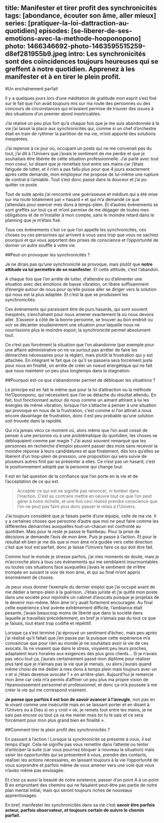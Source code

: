 title: Manifester et tirer profit des synchronicités
tags: [abondance, écouter son âme, aller mieux]
series: [pratiquer-la-loi-dattraction-au-quotidien]
episodes: [se-liberer-de-ses-emotions-avec-la-methode-hooponopono]
photo: 1466346692-photo-1463595515259-d8ef281955b9.jpeg
intro: Les synchronicités sont des coïncidences toujours heureuses qui se greffent à notre quotidien. Apprenez à les manifester et à en tirer le plein profit.
---
#Un enchaînement parfait

Il y a quelques jours lors d’une méditation de gratitude mon esprit s’est fixé sur le fait que l’on avait toujours mis sur ma route des personnes ou des concours de circonstances qui m’avaient permise de trouver des issues à des situations d’un premier abord inextricables.

J’ai réalisé un peu plus fort qu’à chaque fois que je me suis abandonnée à la vie j’ai laissé la place aux synchronicités qui, comme si un chef d’orchestre était en train de rythmer la partition de ma vie, m’ont apporté des solutions inespérées.

J’ai repensé à ce jour où, occupant un poste qui ne me convenait pas du tout, j’ai dit à l’Univers que j’avais le sentiment de me perdre et que je souhaitais être libérée de cette situation professionnelle. J’ai parlé avec tout mon coeur, lui disant que je remettais tout entre ses mains car j’étais fatiguée de lutter, et il n’en a pas fallu plus pour que 4 jours exactement après cette demande, mon employeur me propose de lui-même une rupture de contrat à l’amiable. Tout s’est donc passé dans la douceur et j’ai pu quitter ce poste.

Tout de suite après j’ai rencontré une guérisseuse et médium qui a été mise sur ma route totalement par « hasard » et qui m’a demandé ce que j’attendais pour exercer mes dons à temps-plein. Et d’autres évènements se sont greffés sur tout ça et m’ont permise de me dégager de toutes mes obligations et de m’installer à mon compte, sans le moindre retard dans le planning que je m’étais fixé.

Tous ces évènements c’est ce que l’on appelle les synchronicités, ces choses ou ces personnes qui arrivent à vous sans trop que vous ne sachiez pourquoi et qui vous apportent des prises de conscience et l’opportunité de donner un autre souffle à votre vie.

##Peut-on provoquer les synchronicités ?

Je ne dirais pas qu’une synchronicité se provoque, mais plutôt que **notre attitude va lui permettre de se manifester**. Et cette attitude, c’est l’abandon.

A chaque fois que l’on arrête de lutter, d’attendre ou d’alimenter une situation avec des émotions de basse vibration, on libère suffisamment d’énergie autour de nous pour qu’elle puisse aller se diriger vers la solution qui nous est la plus adaptée. Et c’est là que se produisent les synchronicités.

Ces évènements qui paraissent être de purs hasards, qui sont souvent inespérés, s’enchaînent pour nous amener exactement là où nous devons aller. S’asseoir à côté de la bonne personne, se trouver au bon endroit ou voir se décanter soudainement une situation pour laquelle nous ne nourrissions plus le moindre espoir, la synchronicité permet absolument tout.

Ce n’est pas forcément la situation que l’on abandonne (par exemple pour une affaire administrative on ne va surtout pas arrêter de faire les démarches nécessaires pour la régler), mais plutôt la frustration qui y est attachée. En intégrant le fait que ce qu’il se passera sera forcément juste pour nous en finalité, on arrête de créer un noeud énergétique qui ne fait que nous maintenir un peu plus longtemps dans la stagnation.

##Pourquoi est-ce que s’abandonner permet de débloquer les situations ?

Le principe est en fait le même que pour la loi d’attraction ou la méthode Ho’Oponopono, qui nécessitent que l’on se détache du résultat attendu.  En fait, tout fonctionnant autour de nous comme un aimant attirant à lui les énergies de même vibration, lorsque l’on s’attache à penser à une situation qui provoque en nous de la frustration, c’est comme si l’on attirait à nous encore davantage de frustration, donc il est peu probable qu’une solution soit trouvée dans la rapidité.

Qui n’a jamais vécu ce moment où, alors même que l’on avait cessé de penser à une personne ou à une problématique du quotidien, les choses se débloquaient comme par magie ? J’ai aussi souvent remarqué que les personnes en recherche d’emploi peuvent passer des mois sans recevoir la moindre réponse à leurs candidatures et que finalement, dès lors qu’elles se libèrent d’un trop-plein de pression, une proposition qui sera suivie de plusieurs autres finit par se présenter à elles. Ce n’est pas un hasard, c’est le positionnement adopté par la personne qui change tout.

Il est en fait question de la confiance que l’on porte en la vie et de l’acceptation de ce qui est.

>Accepter ce qui est ne signifie pas renoncer, ni tomber dans l’inaction. C’est au contraire mettre en oeuvre tout ce que l’on peut gérer à notre échelle, et une fois ceci réalisé prendre conscience que l’on ne peut pas faire plus donc passer le relais à l’Univers.

J’ai toujours considéré que je faisais partie d’une équipe, celle de ma vie. Il y a certaines choses que personne d’autre que moi ne peut faire comme les différentes démarches auxquelles tout-un-chacun est confronté au quotidien. Mais pour le reste je passe le flambeau. Pour la prise de décisions je demande l’avis de mon âme. Puis je passe à l’action. Et pour le résultat eh bien je me dis que si mon âme m’a guidée vers cette direction c’est que tout est parfait, donc je laisse l’Univers faire ce qui doit être fait.

Comme tout le monde je stresse parfois, j’ai mes moments de doute, mais je m’accroche alors à tous ces évènements qui me semblaient insurmontables ou toutes ces situations face auxquelles j’avais le sentiment de m’être trompée en suivant la voix de mon âme, et qui au final m’ont appris énormément de choses.

Je peux vous donner l’exemple du dernier emploi que j’ai occupé avant de me dédier à temps-plein à la guérison. J’étais juriste et j’ai quitté mon poste dans une société pour rejoindre un cabinet d’avocats puisque je projetais de le devenir moi-même. Mon âme m’y avait fortement encouragée. Au final cette expérience s’est avérée extrêmement difficile, l’ambiance était pesante, j’avais beaucoup moins de liberté que dans la société dans laquelle je travaillais précédemment, en bref je n’aimais pas du tout ce que je faisais, tout étant trop codifié et répétitif. 

Lorsque ça s’est terminé j’ai éprouvé un sentiment d’échec, mais peu après j’ai réalisé qu’il fallait que j’en passe par là puisque cette expérience m’a convaincue que pour rien au monde je ne souhaitais avoir la vie de ces avocats. Ils ne vivaient que dans le stress, voyaient peu leurs proches, adaptaient leurs horaires aux exigences des plus gros clients… Si je n’avais pas vécu tout ça, j’aurais certainement passé mon diplôme pour réaliser plus tard que je n’aimais pas la vie que je menais, ou alors j’aurais quand même choisi de me dédier à mes dons à temps plein mais toujours avec un « et si j’étais devenue avocate ? » en arrière-plan. Aujourd’hui je remercie mon âme car cela m’a permis d’affiner un peu plus ma propre vision de l’épanouissement personnel et professionnel, et donc ça m’a poussée à me créer la vie qui me correspond vraiment.

**Je pense que parfois il est bon de savoir avancer à l’aveugle**, non pas en le vivant comme une insécurité mais en se laissant porter et en disant à l’Univers ou à Dieu si on y croit « ok, je remets tout entre tes mains, je ne sais pas encore où tout ça va me mener mais toi tu le sais et ce sera forcément pour mon plus grand bien en finalité ».

##Comment tirer le plein profit des synchronicités ?

En passant à l’action ! Lorsque la synchronicité se présente à vous, il est temps d’agir. Cela ne signifie pas vous remettre dans l’attente ou tenter d’anticiper la suite (car vous pourriez bloquer à nouveau la situation) mais saisir les opportunités qui se présentent à vous, prendre des contacts, réaliser les actions nécessaires, en laissant toujours à la vie l’opportunité de vous surprendre et parfois même de vous amener vers une voie que vous n’aviez même pas envisagée.

Et c’est ça aussi la beauté de notre existence, passer d’un point A à un point B en empruntant des chemins qui ne faisaient peut-être pas partie de notre plan mental initial, mais qui seront toujours riches de nouveaux apprentissages.

En bref, manifester les synchronicités dans sa vie c’est **savoir être parfois acteur, parfois observateur, et toujours certain de suivre le chemin parfait**.
